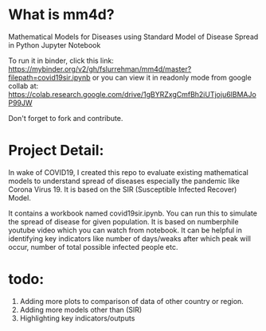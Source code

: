 # What is mm4d?
Mathematical Models for Diseases using Standard Model of Disease Spread in Python Jupyter Notebook

To run it in binder, click this link: https://mybinder.org/v2/gh/fslurrehman/mm4d/master?filepath=covid19sir.ipynb
or
you can view it in readonly mode from google collab at: https://colab.research.google.com/drive/1gBYRZxgCmfBh2iUTjoju6lBMAJoP99JW


Don't forget to fork and contribute. 

# Project Detail:
In wake of COVID19, I created this repo to evaluate existing mathematical models to understand spread of diseases especially the pandemic like Corona Virus 19. It is based on the SIR (Susceptible Infected Recover) Model.

It contains a workbook named covid19sir.ipynb. You can run this to simulate the spread of disease for given population.  It is based on numberphile youtube video which you can watch from notebook. It can be helpful in identifying key indicators like number of days/weaks after which peak will occur, number of total possible infected people etc. 

# todo:
1. Adding more plots to comparison of data of other country or region.
2. Adding more models other than (SIR)
3. Highlighting key indicators/outputs
